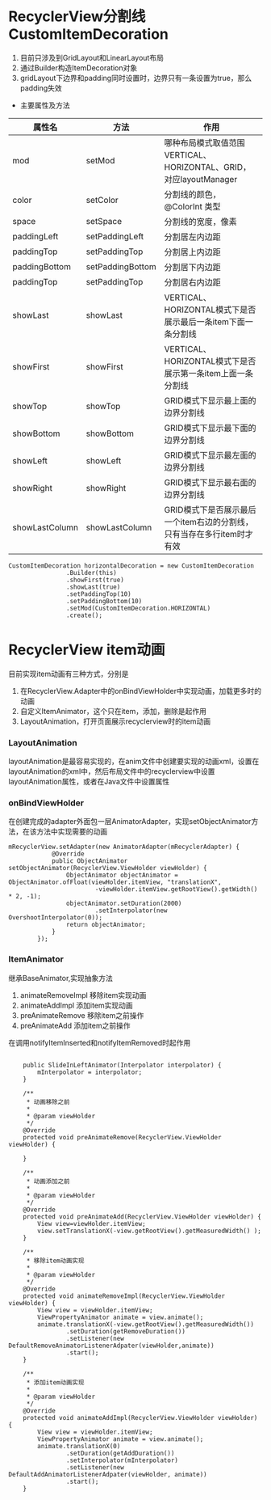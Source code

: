 # RecyclerView分割线CustomItemDecoration
1. 目前只涉及到GridLayout和LinearLayout布局
2. 通过Builder构造ItemDecoration对象
3. gridLayout下边界和padding同时设置时，边界只有一条设置为true，那么padding失效

* 主要属性及方法

属性名|方法|作用
---|---|---
mod|setMod|哪种布局模式取值范围VERTICAL、HORIZONTAL、GRID，对应layoutManager
color|setColor|分割线的颜色，@ColorInt 类型
space|setSpace|分割线的宽度，像素
paddingLeft|setPaddingLeft|分割居左内边距
paddingTop|setPaddingTop|分割居上内边距
paddingBottom|setPaddingBottom|分割居下内边距
paddingTop|setPaddingTop|分割居右内边距
showLast|showLast|VERTICAL、HORIZONTAL模式下是否展示最后一条item下面一条分割线
showFirst|showFirst|VERTICAL、HORIZONTAL模式下是否展示第一条item上面一条分割线
showTop|showTop|GRID模式下显示最上面的边界分割线
showBottom|showBottom|GRID模式下显示最下面的边界分割线
showLeft|showLeft|GRID模式下显示最左面的边界分割线
showRight|showRight|GRID模式下显示最右面的边界分割线
showLastColumn|showLastColumn|GRID模式下是否展示最后一个item右边的分割线，只有当存在多行item时才有效



````
CustomItemDecoration horizontalDecoration = new CustomItemDecoration
                .Builder(this)
                .showFirst(true)
                .showLast(true)
                .setPaddingTop(10)
                .setPaddingBottom(10)
                .setMod(CustomItemDecoration.HORIZONTAL)
                .create();
````


# RecyclerView item动画
目前实现item动画有三种方式，分别是
1. 在RecyclerView.Adapter中的onBindViewHolder中实现动画，加载更多时的动画
2. 自定义ItemAnimator，这个只在item，添加，删除是起作用
3. LayoutAnimation，打开页面展示recyclerview时的item动画

### LayoutAnimation
layoutAnimation是最容易实现的，在anim文件中创建要实现的动画xml，设置在layoutAnimation的xml中，然后布局文件中的recyclerview中设置layoutAnimation属性，或者在Java文件中设置属性

### onBindViewHolder
在创建完成的adapter外面包一层AnimatorAdapter，实现setObjectAnimator方法，在该方法中实现需要的动画
````
mRecyclerView.setAdapter(new AnimatorAdapter(mRecyclerAdapter) {
            @Override
            public ObjectAnimator setObjectAnimator(RecyclerView.ViewHolder viewHolder) {
                ObjectAnimator objectAnimator = ObjectAnimator.ofFloat(viewHolder.itemView, "translationX",
                        -viewHolder.itemView.getRootView().getWidth() * 2, -1);
                objectAnimator.setDuration(2000)
                        .setInterpolator(new OvershootInterpolator(0));
                return objectAnimator;
            }
        });
````

### ItemAnimator
继承BaseAnimator,实现抽象方法
1. animateRemoveImpl 移除item实现动画
2. animateAddImpl 添加item实现动画
3. preAnimateRemove 移除item之前操作
4. preAnimateAdd 添加item之前操作

在调用notifyItemInserted和notifyItemRemoved时起作用

````

    public SlideInLeftAnimator(Interpolator interpolator) {
        mInterpolator = interpolator;
    }

    /**
     * 动画移除之前
     *
     * @param viewHolder
     */
    @Override
    protected void preAnimateRemove(RecyclerView.ViewHolder viewHolder) {

    }

    /**
     * 动画添加之前
     *
     * @param viewHolder
     */
    @Override
    protected void preAnimateAdd(RecyclerView.ViewHolder viewHolder) {
        View view=viewHolder.itemView;
        view.setTranslationX(-view.getRootView().getMeasuredWidth() );
    }

    /**
     * 移除item动画实现
     *
     * @param viewHolder
     */
    @Override
    protected void animateRemoveImpl(RecyclerView.ViewHolder viewHolder) {
        View view = viewHolder.itemView;
        ViewPropertyAnimator animate = view.animate();
        animate.translationX(-view.getRootView().getMeasuredWidth())
                .setDuration(getRemoveDuration())
                .setListener(new DefaultRemoveAnimatorListenerAdpater(viewHolder,animate))
                .start();
    }

    /**
     * 添加item动画实现
     *
     * @param viewHolder
     */
    @Override
    protected void animateAddImpl(RecyclerView.ViewHolder viewHolder) {
        View view = viewHolder.itemView;
        ViewPropertyAnimator animate = view.animate();
        animate.translationX(0)
                .setDuration(getAddDuration())
                .setInterpolator(mInterpolator)
                .setListener(new DefaultAddAnimatorListenerAdpater(viewHolder, animate))
                .start();
    }
````
